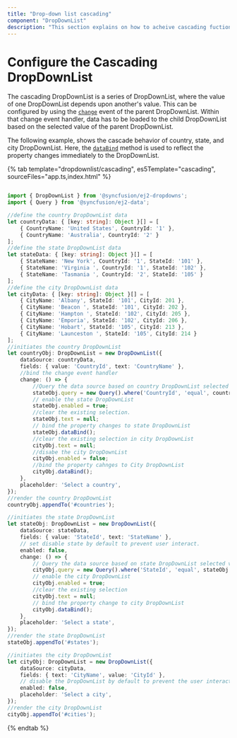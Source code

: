 ```yaml
---
title: "Drop-down list cascading"
component: "DropDownList"
description: "This section explains on how to acheive cascading fuctionality in Syncfusion JavaScript drop-down list control."
---
```


# Configure the Cascading DropDownList

The cascading DropDownList is a series of DropDownList, where the value of one DropDownList depends
upon  another's value. This can be configured by using the [`change`](../../api/drop-down-list/#change) event of the parent DropDownList.
Within that change event handler, data has to be loaded to the child DropDownList based on the selected
value of the parent DropDownList.

The following example, shows the cascade behavior of country, state, and city
DropDownList. Here, the [`dataBind`](../../api/drop-down-list/#databind) method is used to reflect the property changes immediately
to the DropDownList.

{% tab template="dropdownlist/cascading", es5Template="cascading", sourceFiles="app.ts,index.html" %}

```typescript

import { DropDownList } from '@syncfusion/ej2-dropdowns';
import { Query } from '@syncfusion/ej2-data';

//define the country DropDownList data
let countryData: { [key: string]: Object }[] = [
    { CountryName: 'United States', CountryId: '1' },
    { CountryName: 'Australia', CountryId: '2' }
];
//define the state DropDownList data
let stateData: { [key: string]: Object }[] = [
    { StateName: 'New York', CountryId: '1', StateId: '101' },
    { StateName: 'Virginia ', CountryId: '1', StateId: '102' },
    { StateName: 'Tasmania ', CountryId: '2', StateId: '105' }
];
//define the city DropDownList data
let cityData: { [key: string]: Object }[] = [
    { CityName: 'Albany', StateId: '101', CityId: 201 },
    { CityName: 'Beacon ', StateId: '101', CityId: 202 },
    { CityName: 'Hampton ', StateId: '102', CityId: 205 },
    { CityName: 'Emporia', StateId: '102', CityId: 206 },
    { CityName: 'Hobart', StateId: '105', CityId: 213 },
    { CityName: 'Launceston ', StateId: '105', CityId: 214 }
];
//initiates the country DropDownList
let countryObj: DropDownList = new DropDownList({
    dataSource: countryData,
    fields: { value: 'CountryId', text: 'CountryName' },
    //bind the change event handler
    change: () => {
        //Query the data source based on country DropDownList selected value
        stateObj.query = new Query().where('CountryId', 'equal', countryObj.value);
        // enable the state DropDownList
        stateObj.enabled = true;
        //clear the existing selection.
        stateObj.text = null;
        // bind the property changes to state DropDownList
        stateObj.dataBind();
        //clear the existing selection in city DropDownList
        cityObj.text = null;
        //disabe the city DropDownList
        cityObj.enabled = false;
        //bind the property cahnges to City DropDownList
        cityObj.dataBind();
    },
    placeholder: 'Select a country',
});
//render the country DropDownList
countryObj.appendTo('#countries');

//initiates the state DropDownList
let stateObj: DropDownList = new DropDownList({
    dataSource: stateData,
    fields: { value: 'StateId', text: 'StateName' },
    // set disable state by default to prevent user interact.
    enabled: false,
    change: () => {
        // Query the data source based on state DropDownList selected value
        cityObj.query = new Query().where('StateId', 'equal', stateObj.value);
        // enable the city DropDownList
        cityObj.enabled = true;
        //clear the existing selection
        cityObj.text = null;
        // bind the property change to city DropDownList
        cityObj.dataBind();
    },
    placeholder: 'Select a state',
});
//render the state DropDownList
stateObj.appendTo('#states');

//initiates the city DropDownList
let cityObj: DropDownList = new DropDownList({
    dataSource: cityData,
    fields: { text: 'CityName', value: 'CityId' },
    // disable the DropDownList by default to prevent the user interact.
    enabled: false,
    placeholder: 'Select a city',
});
//render the city DropDownList
cityObj.appendTo('#cities');

```

{% endtab %}